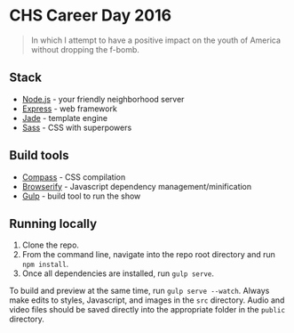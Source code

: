 # CHS Career Day 2016

> In which I attempt to have a positive impact on the youth of America without dropping the f-bomb.

## Stack

* [Node.js](https://nodejs.org/en/) - your friendly neighborhood server
* [Express](http://expressjs.com/) - web framework
* [Jade](http://jade-lang.com/) - template engine
* [Sass](http://sass-lang.com/) - CSS with superpowers

## Build tools

* [Compass](http://compass-style.org/) - CSS compilation
* [Browserify](http://browserify.org/) - Javascript dependency management/minification
* [Gulp](http://gulpjs.com/) - build tool to run the show

## Running locally

1. Clone the repo.
2. From the command line, navigate into the repo root directory and run `npm install`.
3. Once all dependencies are installed, run `gulp serve`.

To build and preview at the same time, run `gulp serve --watch`. Always make edits to styles, Javascript, and images in the `src` directory. Audio and video files should be saved directly into the appropriate folder in the `public` directory.